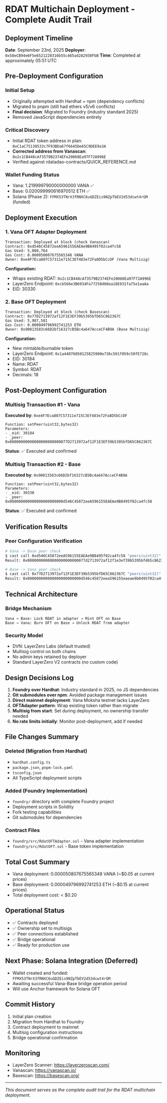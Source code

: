 # RDAT Multichain Deployment - Complete Audit Trail

## Deployment Timeline
**Date**: September 23rd, 2025
**Deployer**: `0x58eCB94e6F5e6521228316b55c465ad2A2938FbB`
**Time**: Completed at approximately 05:51 UTC

## Pre-Deployment Configuration

### Initial Setup
- Originally attempted with Hardhat + npm (dependency conflicts)
- Migrated to pnpm (still had ethers v5/v6 conflicts)
- **Final decision**: Migrated to Foundry (industry standard 2025)
- Removed JavaScript dependencies entirely

### Critical Discovery
- Initial RDAT token address in plan: `0xC1aC75130533c7F93BDa67f6645De65C9DEE9a3A`
- **Corrected address from Vanascan**: `0x2c1CB448cAf3579B2374EFe20068Ea97F72A996E`
- Verified against rdatadao-contracts/QUICK_REFERENCE.md

### Wallet Funding Status
- Vana: 1.219999790000000000 VANA ✅
- Base: 0.020099990616970512 ETH ✅
- Solana (Phase 2): `FFMX53TNrX3fRNXC6uGDZEis9NZpTbEV2d53dcwt4rGM` (funded)

## Deployment Execution

### 1. Vana OFT Adapter Deployment
```
Transaction: Deployed at block (check Vanascan)
Contract: 0xd546C45872eeA596155EAEAe9B8495f02ca4fc58
Gas Used: 5,080,764
Gas Cost: 0.000050807675565348 VANA
Owner: 0xe4F7Eca807C57311e715C3Ef483e72Fa8D5bCcDF (Vana Multisig)
```

**Configuration:**
- Wraps existing RDAT: `0x2c1CB448cAf3579B2374EFe20068Ea97F72A996E`
- LayerZero Endpoint: `0xcb566e3B6934Fa77258d68ea18E931fa75e1aaAa`
- EID: 30330

### 2. Base OFT Deployment
```
Transaction: Deployed at block (check Basescan)
Contract: 0x77D2713972af12F1E3EF39b5395bfD65C862367C
Gas Used: 5,987,581
Gas Cost: 0.000049796992741253 ETH
Owner: 0x90013583c66D2bf16327cB5Bc4a647AcceCF4B9A (Base Multisig)
```

**Configuration:**
- New mintable/burnable token
- LayerZero Endpoint: `0x1a44076050125825900e736c501f859c50fE728c`
- EID: 30184
- Name: RDAT
- Symbol: RDAT
- Decimals: 18

## Post-Deployment Configuration

### Multisig Transaction #1 - Vana
**Executed by**: `0xe4F7Eca807C57311e715C3Ef483e72Fa8D5bCcDF`
```solidity
Function: setPeer(uint32,bytes32)
Parameters:
- _eid: 30184
- _peer: 0x00000000000000000000000077D2713972af12F1E3EF39b5395bfD65C862367C
```
**Status**: ✅ Executed and confirmed

### Multisig Transaction #2 - Base
**Executed by**: `0x90013583c66D2bf16327cB5Bc4a647AcceCF4B9A`
```solidity
Function: setPeer(uint32,bytes32)
Parameters:
- _eid: 30330
- _peer: 0x000000000000000000000000d546C45872eeA596155EAEAe9B8495f02ca4fc58
```
**Status**: ✅ Executed and confirmed

## Verification Results

### Peer Configuration Verification
```bash
# Vana -> Base peer check
$ cast call 0xd546C45872eeA596155EAEAe9B8495f02ca4fc58 "peers(uint32)" 30184 --rpc-url https://rpc.vana.org
Result: 0x00000000000000000000000077d2713972af12f1e3ef39b5395bfd65c862367c ✅

# Base -> Vana peer check
$ cast call 0x77D2713972af12F1E3EF39b5395bfD65C862367C "peers(uint32)" 30330 --rpc-url https://mainnet.base.org
Result: 0x000000000000000000000000d546c45872eea596155eaeae9b8495f02ca4fc58 ✅
```

## Technical Architecture

### Bridge Mechanism
```
Vana → Base: Lock RDAT in adapter → Mint OFT on Base
Base → Vana: Burn OFT on Base → Unlock RDAT from adapter
```

### Security Model
- DVN: LayerZero Labs (default trusted)
- Multisig control on both chains
- No admin keys retained by deployer
- Standard LayerZero V2 contracts (no custom code)

## Design Decisions Log

1. **Foundry over Hardhat**: Industry standard in 2025, no JS dependencies
2. **Git submodules over npm**: Avoided package management issues
3. **Direct mainnet deployment**: Vana Moksha testnet lacks LayerZero
4. **OFTAdapter pattern**: Wrap existing token rather than migrate
5. **Multisig from start**: Set during deployment, no ownership transfer needed
6. **No rate limits initially**: Monitor post-deployment, add if needed

## File Changes Summary

### Deleted (Migration from Hardhat)
- `hardhat.config.ts`
- `package.json`, `pnpm-lock.yaml`
- `tsconfig.json`
- All TypeScript deployment scripts

### Added (Foundry Implementation)
- `foundry/` directory with complete Foundry project
- Deployment scripts in Solidity
- Fork testing capabilities
- Git submodules for dependencies

### Contract Files
- `foundry/src/RdatOFTAdapter.sol` - Vana adapter implementation
- `foundry/src/RdatOFT.sol` - Base token implementation

## Total Cost Summary
- Vana deployment: 0.000050807675565348 VANA (~$0.05 at current prices)
- Base deployment: 0.000049796992741253 ETH (~$0.15 at current prices)
- Total deployment cost: < $0.20

## Operational Status
- ✅ Contracts deployed
- ✅ Ownership set to multisigs
- ✅ Peer connections established
- ✅ Bridge operational
- ✅ Ready for production use

## Next Phase: Solana Integration (Deferred)
- Wallet created and funded: `FFMX53TNrX3fRNXC6uGDZEis9NZpTbEV2d53dcwt4rGM`
- Awaiting successful Vana-Base bridge operation period
- Will use Anchor framework for Solana OFT

## Commit History
1. Initial plan creation
2. Migration from Hardhat to Foundry
3. Contract deployment to mainnet
4. Multisig configuration instructions
5. Bridge operational confirmation

## Monitoring
- LayerZero Scanner: https://layerzeroscan.com/
- Vanascan: https://vanascan.io/
- Basescan: https://basescan.org/

---
*This document serves as the complete audit trail for the RDAT multichain deployment.*